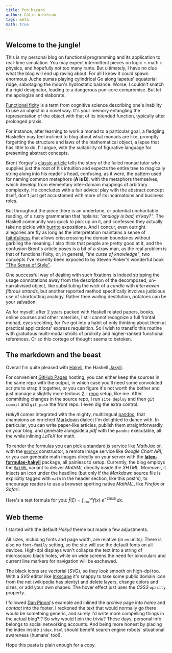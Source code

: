 ```yaml
---
title: Pun hazard
author: Călin Ardelean
tags: meta
math: true
---
```


Welcome to the jungle!
----------------------

This is my personal blog on functional programming and its application
to real-time simulation.
You may expect intermittent pieces on logic $\cap$ math $\cap$ physics,
and hopefully not too many rants.
But ultimately, I have no clue what the blog will end up raving about.
For all I know it could spawn enormous Juche pumas playing cylindrical Go along
Iapetus' equatorial ridge, sabotaging the moon's hydrostatic balance.
Worse, I couldn't snatch it a rigid designator, leading to a dangerous
pun-core compromise.
But let me apologize and elaborate.

[Functional fixity][fixity] is a term from cognitive science describing one's
inability to use an object in a novel way.
It's your memory entangling the representation of the object with that of its
intended function, typically after prolonged praxis.

For instance, after learning to work a monad to a particular goal, a fledgling
Haskeller may feel inclined to blog about what monads are like, promptly
forgetting the structure and laws of the mathematical object, a lapse that has
little to do, I'll argue, with the suitability of figurative language
for presenting abstract concepts.

Brent Yorgey's [classic article][brent] tells the story of the failed monad
tutor who supplies just the root of his intuition and expects the entire tree
to magically string along into his reader's head, confusing, as it were,
the pattern used for naming common metaphors (**A is B**), with the metaphors
themselves, which develop from elementary inter-domain mappings of arbitrary
complexity.
He concludes with a fair advice: play with the abstract concept itself,
don't just get accustomed with more of its incarnations and business roles.

But throughout the piece there is an undertone, or potential uncharitable
reading, of a rusty grammarian that 'splains: *"analogy is bad, m'kay?"*.
The Haskell community was quick to pick up on it, and confessed they actually
take no pickle with [burrito] expositions.
And I concur, even outright allegories are fly as long as the interpretation
maintains a sense of [faithfulness][quotient] that allows crisscrossing
the domain boundaries without garbling the meaning.
I also think that people are pretty good at it, and the confusion Brent's
article poses is a bit of a straw man, as the real problem is that of
functional fixity, or, in general, *"the curse of knowledge"*, two concepts
I've recently been exposed to by Steven Pinker's wonderful book
["The Sense of Style"][pinker].

One successful way of dealing with such fixations is indeed stripping
the usage connotations away from the description of the decomposed,
un-narrativised object, like substituting the *wick* of a *candle* with
*interwoven fibrous strands*, but another reported method specifically
involves judicious use of shortcutting analogy.
Rather then wailing destitution, potatoes can be your salvation.

As for myself, after 2 years packed with Haskell related papers, books, online
courses and other materials, I still cannot recognize a full frontal monad, eyes
scolding, for I've got into a habit of only thinking about them at practical
applications' express requisition.
So I wish to transfix this routine with gratuitous multi-modal strolls of
prolixity and higher-ranked functional references.
Or so this cortege of thought seems to betoken.

The markdown and the beast
--------------------------

Overall I'm quite pleased with [Hakyll], the Haskell [Jakyll].

For convenient [GitHub Pages][github] hosting, you can either keep the sources
in the same repo with the output, in which case you'll need some convoluted
scripts to strap it together, or you can figure it's not worth the bother and
just manage a slightly more tedious [2][repo1] - [repo][repo2] setup, like me.
After committing changes in the source repo, I run `site deploy` and then
`git commit` and `git push` the front repo.
I even dig the extra control.

*Hakyll* comes integrated with the mighty, multilingual [pandoc], that
champions an enriched [Markdown] dialect I'm delighted to dance with.
In particular, you can write paper-like articles, publish them straightforwardly
on your blog, and generate alongside a *pdf* with the `pandoc` executable,
all the while inlining *LaTeX* for math.

To render the formulas you can pick a standard *js* service like *MathJax* or,
with the [`WebTeX`][HTMLMathMethod] constructor, a remote image service like
*Google Chart API*, or you can generate math images directly on your server
with the [__latex-formulae-hakyll__][lfh] package, all painless to setup.
Currently, the blog employs the [`MathML`][HTMLMathMethod] variant to deliver
*MathML* directly inside the *XHTML*.
Moreover, it injects an icon under the headline (but only if the *Markdown*
source file is explicitly tagged with `math` in the header section, like this
post's), to encourage readers to use a browser sporting native *MathML*, like
*Firefox* or *Safari*.

Here's a test formula for you:
$\hat{f}(\xi) = \int_{-\infty}^\infty f(x)\ e^{- 2\pi i x \xi}\,dx.$

Web theme
---------

I started with the default *Hakyll* theme but made a few adjustments.

All sizes, including fonts and page width, are relative (in `em` units).
There is also no `font-family` setting, so the site will use the default fonts
on all devices.
High-dpi displays won't collapse the text into a string of microscopic black
holes, while on wide screens the need for binoculars and current line
markers for navigation will be eschewed.

The black icons are vectorial (*SVG*), so they look smooth on high-dpi too.
With a *SVG* editor like [Inkscape] it's snappy to take some public domain
icon from the net (wikipedia has plenty) and delete layers, change colors and
sizes, or add your own shapes.
The hover effect just uses the *CSS3* `opacity` property.

I followed [Dan Piponi][dan]'s example and inlined the *archive* page into *home*
and *contact* into the footer.
I reckoned the text that would normally go there would be something
generic, and surely I'd write more compelling things in the actual blog?!?
So why would I pin the trivia?
These days, personal info belongs to social networking accounts.
And being more honest by placing the index inside `index.html` should benefit
search engine robots' situational awareness (humans' too!).

Hope this pasta is plain enough for a copy.

[fixity]: https://en.wikipedia.org/wiki/Functional_fixedness "Functional fixedness - Wikipedia"
[brent]: https://byorgey.wordpress.com/2009/01/12/abstraction-intuition-and-the-monad-tutorial-fallacy/ "Abstraction, intuition, and the “monad tutorial fallacy”"
[burrito]: http://blog.plover.com/prog/burritos.html "Monads are like burritos - The Universe of Discourse"
[pinker]: http://wadler.blogspot.ro/2016/02/steven-pinkers-sense-of-style.html "Steven Pinker's The Sense of Style - Wadler's Blog"
[quotient]: http://blog.sigfpe.com/2014/05/types-and-two-approaches-to-problem.html "Types, and two approaches to problem solving - A Neighborhood of Infinity"

[Hakyll]: http://jaspervdj.be/hakyll "Hakyll"
[Jakyll]: http://jekyllrb.com/ "Jakyll"
[github]: https://pages.github.com "GitHub Pages"
[repo1]: https://github.com/mmn80/mmn80.github.io.src "Source Repo for this Blog"
[repo2]: https://github.com/mmn80/mmn80.github.io "Main GitHub Pages Repo"
[pandoc]: http://pandoc.org/README.html "Pandoc User’s Guide"
[Markdown]: http://daringfireball.net/projects/markdown/ "Markdown"
[HTMLMathMethod]: http://hackage.haskell.org/package/pandoc/docs/Text-Pandoc-Options.html#t:HTMLMathMethod "Documentation for pandoc math rendering options"
[lfh]: https://hackage.haskell.org/package/latex-formulae-hakyll-0.2.0.1 "The latex-formulae-hakyll package on Hackage"

[Inkscape]: https://inkscape.org/en/ "Inkscape"
[dan]: http://blog.sigfpe.com/ "A Neighborhood of Infinity"
